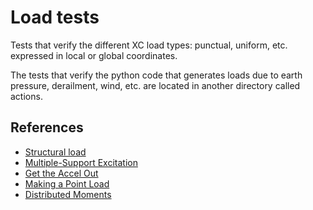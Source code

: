 # Load tests
Tests that verify the different XC load types\: punctual, uniform, etc. expressed in local or global coordinates.

The tests that verify the python code that generates loads due to earth pressure, derailment, wind, etc. are located in another directory called actions.

## References

- [Structural load](https://en.wikipedia.org/wiki/Structural_load)
- [Multiple-Support Excitation](https://portwooddigital.com/2021/08/29/multiple-support-excitation/)
- [Get the Accel Out](https://portwooddigital.com/2022/06/08/get-the-accel-out/)
- [Making a Point Load](https://portwooddigital.com/2023/11/27/making-a-point-load/)
- [Distributed Moments](https://portwooddigital.com/2025/08/17/distributed-moments/)
